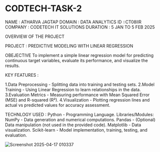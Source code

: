 # CODTECH-TASK-2
NAME : ATHARVA JAGTAP DOMAIN : DATA ANALYTICS ID ::CT08IIR COMPANY : CODETECH IT SOLUTIONS DURATION : 5 JAN TO 5 FEB 2025

OVERVIEW OF THE PROJECT

PROJECT : PREDICTIVE MODELING WITH LINEAR REGRESSION

OBEJECTIVE To implement a simple linear regression model for predicting continuous target variables, evaluate its performance, and visualize the results.

KEY FEATURES :

1.Data Preprocessing - Splitting data into training and testing sets. 2.Model Training - Using Linear Regression to learn relationships in the data. 3.Evaluation Metrics - Measuring performance with Mean Squared Error (MSE) and R-squared (R²). 4.Visualization - Plotting regression lines and actual vs predicted values for accuracy assessment.

TECHNLOGY USED : Python - Programming Language. Libraries/Modules: NumPy - Data generation and numerical computations. Pandas - (Optional) Data manipulation (not used in the provided code). Matplotlib - Data visualization. Scikit-learn - Model implementation, training, testing, and evaluation.


![Screenshot 2025-04-17 010337](https://github.com/user-attachments/assets/7f7c772c-2c55-41eb-9825-d060c7ba5159)
